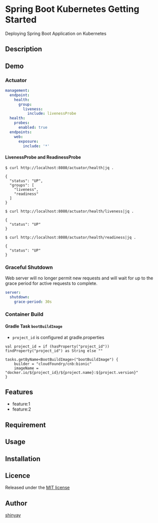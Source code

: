 # Spring Boot Kubernetes Getting Started

Deploying Spring Boot Application on Kubernetes

## Description

## Demo

### Actuator
```yaml
management:
  endpoint:
    health:
      group:
        liveness:
          include: livenessProbe
  health:
    probes:
      enabled: true
  endpoints:
    web:
      exposure:
        include: '*'
```

#### LivenessProbe and ReadinessProbe
```
$ curl http://localhost:8080/actuator/health|jq .

{
  "status": "UP",
  "groups": [
    "liveness",
    "readiness"
  ]
}
```

```
$ curl http://localhost:8080/actuator/health/liveness|jq .

{
  "status": "UP"
}
```

```
$ curl http://localhost:8080/actuator/health/readiness|jq .

{
  "status": "UP"
}
```

### Graceful Shutdown
Web server will no longer permit new requests and will wait for up to the grace period for active requests to complete.
```yaml
server:
  shutdown:
    grace-period: 30s
```

### Container Build
#### Gradle Task `bootBuildImage`

- `project_id` is configured at gradle.properties

```
val project_id = if (hasProperty("project_id")) findProperty("project_id") as String else ""

tasks.getByName<BootBuildImage>("bootBuildImage") {
	builder = "cloudfoundry/cnb:bionic"
	imageName = "docker.io/${project_id}/${project.name}:${project.version}"
}
```
## Features

- feature:1
- feature:2

## Requirement

## Usage

## Installation

## Licence

Released under the [MIT license](https://gist.githubusercontent.com/shinyay/56e54ee4c0e22db8211e05e70a63247e/raw/34c6fdd50d54aa8e23560c296424aeb61599aa71/LICENSE)

## Author

[shinyay](https://github.com/shinyay)
